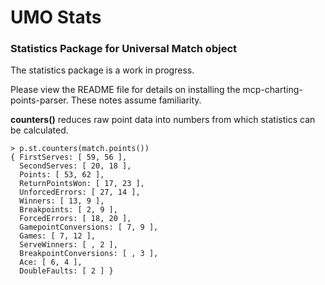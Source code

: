 # UMO Stats
### Statistics Package for Universal Match object

The statistics package is a work in progress.

Please view the README file for details on installing the mcp-charting-points-parser.  These notes assume familiarity.

**counters()** reduces raw point data into numbers from which statistics can be calculated.

```
> p.st.counters(match.points())
{ FirstServes: [ 59, 56 ],
  SecondServes: [ 20, 18 ],
  Points: [ 53, 62 ],
  ReturnPointsWon: [ 17, 23 ],
  UnforcedErrors: [ 27, 14 ],
  Winners: [ 13, 9 ],
  Breakpoints: [ 2, 9 ],
  ForcedErrors: [ 18, 20 ],
  GamepointConversions: [ 7, 9 ],
  Games: [ 7, 12 ],
  ServeWinners: [ , 2 ],
  BreakpointConversions: [ , 3 ],
  Ace: [ 6, 4 ],
  DoubleFaults: [ 2 ] }
```
